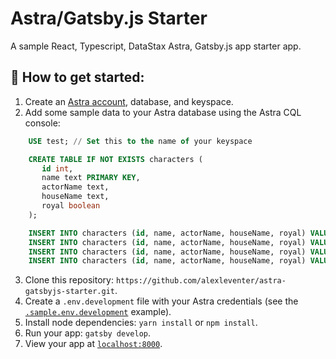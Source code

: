 # Astra/Gatsby.js Starter
A sample React, Typescript, DataStax Astra, Gatsby.js app starter app.

## 🚀 How to get started:
1. Create an [Astra account](https://astra.datastax.com/register), database, and keyspace.
2. Add some sample data to your Astra database using the Astra CQL console:

```sql
    USE test; // Set this to the name of your keyspace 

    CREATE TABLE IF NOT EXISTS characters (
       id int,
       name text PRIMARY KEY,
       actorName text,
       houseName text,
       royal boolean
    );

    INSERT INTO characters (id, name, actorName, houseName, royal) VALUES (1, 'Jon Snow', 'Kit Harington', 'Stark', true);
    INSERT INTO characters (id, name, actorName, houseName, royal) VALUES (2, 'Daenerys Targaryen', 'Emilia Clarke', 'Targaryen', true);
    INSERT INTO characters (id, name, actorName, houseName, royal) VALUES (3, 'Tyrion Lannister', 'Peter Dinklage', 'Lannister', false);
    INSERT INTO characters (id, name, actorName, houseName, royal) VALUES (4, 'Arya Stark', 'Maisie Williams', 'Stark', false);
```
3. Clone this repository: `https://github.com/alexleventer/astra-gatsbyjs-starter.git`.
4. Create a `.env.development` file with your Astra credentials (see the [`.sample.env.development`](.sample.env.development) example).
5. Install node dependencies: `yarn install` or `npm install`.
6. Run your app: `gatsby develop`.
7. View your app at [`localhost:8000`](http://localhost:8000).

